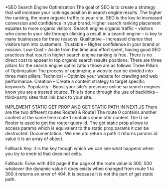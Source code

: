 *SEO
Search Engine Optimization
The goal of SEO is to create a strategy that will increase your rankings position in search engine results. The higher the ranking, the more organic traffic to your site.
SEO is the key to increased conversion and confidence in your brand. Higher search ranking placement equates to more organic visitors. Search engine organic traffic – visitors who come to your site through clicking a result in a search engine – is key to many businesses for three reasons:
Qualitative – Increased chance that visitors turn into customers.
Trustable – Higher confidence in your brand or mission.
Low-Cost – Aside from the time and effort spent, having good SEO practices that result in higher search engine ranking is free. There is no direct cost to appear in top organic search results positions.
There are three pillars for the search engine optimization those are as follows
Three Pillars of Optimization
The process of optimizing a website can be divided into three main pillars:
Technical – Optimize your website for crawling and web performance.
Creation – Create a content strategy to target specific keywords.
Popularity – Boost your site's presence online so search engines know you are a trusted source. This is done through the use of backlinks – third-party sites that link back to your site.

IMPLEMENT STATIC GET PROP AND GET STATIC PATH IN NEXT.JS
There are the two different routes Route0 & Route1
The route 0 contains another content at the same time route 1 contains some othr content
The U se Router is used to get the router query id.
The get static prop allows to access params which is equivalent to the static prop.params it can be destructed.
Documentation : We nee dto return a path it returns params id value it is an array of object.

Fallback Key: it is the key though which we can see what happens when you try to enetr id that does not exits.

Fallback: False with 404 page
if the page of the route value is 300, 500 whatever the dynamic value it does exists when changed from route 1 to 300 it returns an error of 404. It is because it is not the part of get static path.
